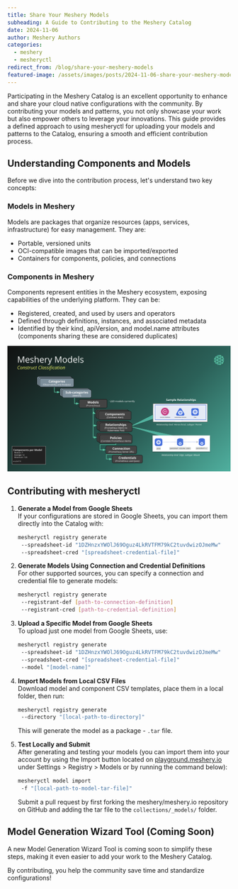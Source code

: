 ```yaml
---
title: Share Your Meshery Models
subheading: A Guide to Contributing to the Meshery Catalog
date: 2024-11-06
author: Meshery Authors
categories:
  - meshery
  - mesheryctl
redirect_from: /blog/share-your-meshery-models
featured-image: /assets/images/posts/2024-11-06-share-your-meshery-models/meshery-catalog-blog.webp
---
```


Participating in the Meshery Catalog is an excellent opportunity to enhance and share your cloud native configurations with the community. By contributing your models and patterns, you not only showcase your work but also empower others to leverage your innovations. This guide provides a defined approach to using mesheryctl for uploading your models and patterns to the Catalog, ensuring a smooth and efficient contribution process.

## Understanding Components and Models

Before we dive into the contribution process, let's understand two key concepts:

### Models in Meshery

Models are packages that organize resources (apps, services, infrastructure) for easy management. They are:

- Portable, versioned units
- OCI-compatible images that can be imported/exported
- Containers for components, policies, and connections

### Components in Meshery

Components represent entities in the Meshery ecosystem, exposing capabilities of the underlying platform. They can be:

- Registered, created, and used by users and operators
- Defined through definitions, instances, and associated metadata
- Identified by their kind, apiVersion, and model.name attributes (components sharing these are considered duplicates)

<img src="/assets/images/posts/2024-11-06-share-your-meshery-models/meshery-models-breakdown.png" alt="Meshery Models and Components" style="max-width: 100%; height: auto;" />

## Contributing with mesheryctl

1. **Generate a Model from Google Sheets**  
   If your configurations are stored in Google Sheets, you can import them directly into the Catalog with:

   ```bash
   mesheryctl registry generate
    --spreadsheet-id "1DZHnzxYWOlJ69Oguz4LkRVTFM79kC2tuvdwizOJmeMw"
    --spreadsheet-cred "[spreadsheet-credential-file]"
   ```

2. **Generate Models Using Connection and Credential Definitions**  
   For other supported sources, you can specify a connection and credential file to generate models:

   ```bash
   mesheryctl registry generate
    --registrant-def [path-to-connection-definition]
    --registrant-cred [path-to-credential-definition]
   ```

3. **Upload a Specific Model from Google Sheets**  
   To upload just one model from Google Sheets, use:

   ```bash
   mesheryctl registry generate
    --spreadsheet-id "1DZHnzxYWOlJ69Oguz4LkRVTFM79kC2tuvdwizOJmeMw"
    --spreadsheet-cred "[spreadsheet-credential-file]"
    --model "[model-name]"
   ```

4. **Import Models from Local CSV Files**  
   Download model and component CSV templates, place them in a local folder, then run:

   ```bash
   mesheryctl registry generate
    --directory "[local-path-to-directory]"
   ```

   This will generate the model as a package - `.tar` file.

5. **Test Locally and Submit**  
   After generating and testing your models (you can import them into your account by using the Import button located on [playground.meshery.io](https://playground.meshery.io) under Settings > Registry > Models or by running the command below):
   ```bash
   mesheryctl model import
    -f "[local-path-to-model-tar-file]"
   ```
   Submit a pull request by first forking the meshery/meshery.io repository on GitHub and adding the tar file to the `collections/_models/` folder.

## Model Generation Wizard Tool (Coming Soon)

A new Model Generation Wizard Tool is coming soon to simplify these steps, making it even easier to add your work to the Meshery Catalog.

By contributing, you help the community save time and standardize configurations!
